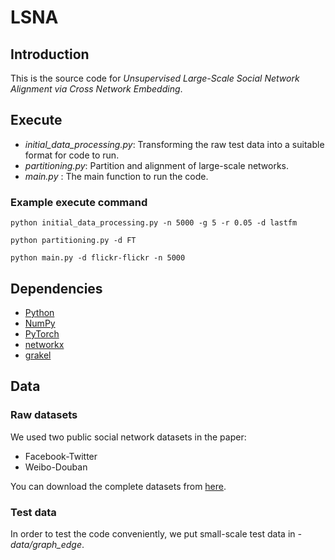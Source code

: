 # LSNA
## Introduction
This is the source code for *Unsupervised Large-Scale Social Network Alignment via Cross Network Embedding*. 

## Execute
* *initial_data_processing.py*: Transforming the raw test data into a suitable format for code to run.
* *partitioning.py*: Partition and alignment of large-scale networks.
* *main.py* : The main function to run the code.

### Example execute command
```
python initial_data_processing.py -n 5000 -g 5 -r 0.05 -d lastfm
```
```
python partitioning.py -d FT
```
```
python main.py -d flickr-flickr -n 5000
```

## Dependencies
* [Python](https://www.python.org/)
* [NumPy](http://www.numpy.org/)
* [PyTorch](http://pytorch.org/)
* [networkx](http://networkx.github.io/)
* [grakel](https://ysig.github.io/GraKeL/0.1a8/index.html)

## Data
### Raw datasets
We used two public social network datasets in the paper: 

* Facebook-Twitter
* Weibo-Douban

You can download the complete datasets from [here](http://apex.sjtu.edu.cn/datasets/8). 

### Test data

In order to test the code conveniently, we put small-scale test data in *-data/graph_edge*.
